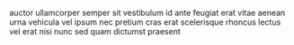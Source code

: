 auctor ullamcorper semper sit vestibulum id ante feugiat erat vitae aenean urna
vehicula vel ipsum nec pretium cras erat scelerisque rhoncus lectus vel erat
nisi nunc sed quam dictumst praesent